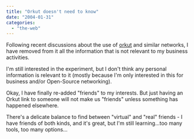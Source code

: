 ```yaml
---
title: "Orkut doesn't need to know"
date: "2004-01-31"
categories: 
  - "the-web"
---
```


Following recent discussions about the use of [orkut](http://www.orkut.com) and similar networks, I have removed from it all the information that is not relevant to my business activities.

I'm still interested in the experiment, but I don't think any personal information is relevant to it (mostly because I'm only interested in this for business and/or Open-Source networking).

Okay, I have finally re-added "friends" to my interests. But just having an Orkut link to someone will not make us "friends" unless something has happened elsewhere.

There's a delicate balance to find between "virtual" and "real" friends - I have friends of both kinds, and it's great, but I'm still learning...too many tools, too many options...

